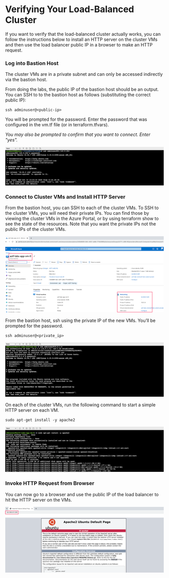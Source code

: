 # Verifying Your Load-Balanced Cluster

If you want to verify that the load-balanced cluster actually works, you can follow the instructions below to install an HTTP server on the cluster VMs and then use the load balancer public IP in a browser to make an HTTP request.

### Log into Bastion Host

The cluster VMs are in a private subnet and can only be accessed indirectly via the bastion host.

From doing the labs, the public IP of the bastion host should be an output.  You can SSH to to the bastion host as follows (substituting the correct public IP):
```
ssh adminuser@<public-ip>
```

You will be prompted for the password.  Enter the password that was configured in the vm.tf file (or in terraform.tfvars).

*You may also be prompted to confirm that you want to connect. Enter "yes".*

![Cloudshell - ssh into bastion](./images/cs-ssh-public.png "Cloudshell - ssh into bastion")


### Connect to Cluster VMs and Install HTTP Server

From the bastion host, you can SSH to each of the cluster VMs. To SSH to the cluster VMs, you will need their private IPs.  You can find those by viewing the cluster VMs in the Azure Portal, or by using terraform show to see the state of the resources. Note that you want the private IPs not the public IPs of the cluster VMs.

![Azure Portal - VM 0 IP address](./images/az-vm-0-ip.png "Azure Portal - VM 0 IP address")

From the bastion host, ssh using the private IP of the new VMs.  You’ll be prompted for the password.
```
ssh adminuser@<private_ip>
```

![Cloudshell - ssh into VM 0](./images/cs-ssh-private.png "Cloudshell - ssh into VM 0")

On each of the cluster VMs, run the following command to start a simple HTTP server on each VM.
```
sudo apt-get install -y apache2
```

![Cloudshell - apt-get install](./images/cs-apt-get-install.png "Cloudshell - apt-get install")


### Invoke HTTP Request from Browser

You can now go to a browser and use the public IP of the load balancer to hit the HTTP server on the VMs.

![Browser - http load balancer](./images/http-lb.png "Browser - http load balancer")
